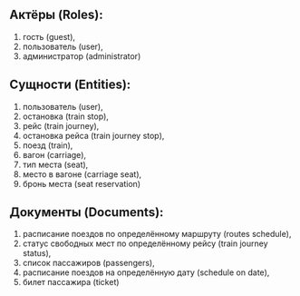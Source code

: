 ## Актёры (Roles):
  1. гость (guest),
  2. пользователь (user),
  3. администратор (administrator)

## Сущности (Entities):
  1. пользователь (user),
  2. остановка (train stop),
  3. рейс (train journey),
  4. остановка рейса (train journey stop),
  5. поезд (train),
  6. вагон (carriage),
  7. тип места (seat),
  8. место в вагоне (carriage seat),
  9. бронь места (seat reservation)

## Документы (Documents):
  1. расписание поездов по определённому маршруту (routes schedule),
  2. статус свободных мест по определённому рейсу (train journey status),
  3. список пассажиров (passengers),
  4. расписание поездов на определённую дату (schedule on date),
  5. билет пассажира (ticket)

